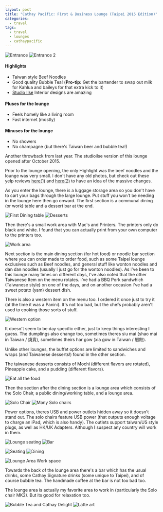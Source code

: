 ```yaml
---
layout: post
title: "Cathay Pacific: First & Business Lounge (Taipei 2015 Edition)"
categories:
  - travel
tags:
  - travel
  - lounges
  - cathaypacific
---
```


![Entrance](https://images.itinerantfoodie.com/cx-tpe-lounge-2015-edition/cx-tpe-entrance.png)
![Entrance 2](https://images.itinerantfoodie.com/cx-tpe-lounge-2015-edition/cx-tpe-entrance-2.png)

#### Highlights

* Taiwan style Beef Noodles
* Good quality Bubble Tea! (**Pro-tip:** Get the bartender to swap out milk for Kahlua and baileys for that extra kick to it)
* [Studio Ilse](http://www.studioilse.com) Interior designs are amazing

#### Pluses for the lounge

* Feels homely like a living room
* Fast internet (mostly)

#### Minuses for the lounge

* No showers
* No champagne (but there's Taiwan beer and bubble tea!)

Another throwback from last year. The studioilse version of this lounge opened after October 2015.

Prior to the lounge opening, the only Highlight was the beef noodles and the lounge was very small. I don't have any old photos, but check out these yelp reviews [here(1)](https://www.yelp.com/biz/cathay-pacific-vip-lounge-%E5%A4%A7%E5%9C%92%E5%8D%80) and [here(2)](https://www.yelp.com/biz/cathay-pacific-first-and-business-class-lounge-%E5%A4%A7%E5%9C%92%E5%8D%80) to have an idea of the massive changes.

As you enter the lounge, there is a luggage storage area so you don't have to cart your bags through the large lounge. Put stuff you won't be needing in the lounge here then go onward. The first section is a communal dining (or work) table and a dessert bar at the end.

![First Dining table](https://images.itinerantfoodie.com/cx-tpe-lounge-2015-edition/cx-tpe-lounge-first-dining-table.png)
![Desserts](https://images.itinerantfoodie.com/cx-tpe-lounge-2015-edition/cx-tpe-lounge-desserts.png)

Then there's a small work area with Mac's and Printers. The printers only do black and white. I found that you can actually print from your own computer to the printers too.

![Work area](https://images.itinerantfoodie.com/cx-tpe-lounge-2015-edition/cx-tpe-lounge-bureau.png)

Next section is the main dining section (for hot food) or noodle bar section where you can order made to order food, such as some Taipei lounge exclusives such as Beef noodles, and general stuff like wonton noodles and dan dan noodles (usually I just go for the wonton noodles). As I've been to this lounge many times on different days, I've also noted that the other Taiwanese Item on the menu rotates. I've had a BBQ Pork sandwhich (Taiwanese style) on one of the days, and on another occasion I've had a sweet potato (yam) dessert dish.

There is also a western item on the menu too. I ordered it once just to try it (at the time it was a Panini). It's not too bad, but the chefs probably aren't used to cooking those sorts of stuff.

![Western option](https://images.itinerantfoodie.com/cx-tpe-lounge-2015-edition/cx-tpe-lounge-western-dining-option.png)

It doesn't seem to be day specific either, just to keep things interesting I guess. The dumplings also change too, sometimes theres siu mai (shao mai in Taiwan / 燒賣), sometimes theirs har gow (xia gow in Taiwan / 蝦餃).

Unlike other lounges, the buffet options are limited to sandwiches and wraps (and Taiwanese desserts!) found in the other section.

The taiwanese desserts consists of Mochi (different flavors are rotated), Pineapple cake, and a pudding (different flavors).

![Eat all the food](https://images.itinerantfoodie.com/cx-tpe-lounge-2015-edition/cx-tpe-food.png)

Then the section after the dining section is a lounge area which consists of the Solo Chair, a public dining/working table, and a lounge area.

![Solo Chair](https://images.itinerantfoodie.com/cx-tpe-lounge-2015-edition/cx-tpe-solo-chair.png)
![Many Solo chairs](https://images.itinerantfoodie.com/cx-tpe-lounge-2015-edition/cx-tpe-solo-chairs.png)

Power options, theres USB and power outlets hidden away so it doesn't stand out. The solo chairs feature USB power (that outputs enough voltage to charge an iPad, which is also handy). The outlets support taiwan/US style plugs, as well as HK/UK Adapters. Although I suspect any country will work in them.

![Lounge seating](https://images.itinerantfoodie.com/cx-tpe-lounge-2015-edition/cx-tpe-lounge-divider.png)
![Bar](https://images.itinerantfoodie.com/cx-tpe-lounge-2015-edition/cx-tpe-lounge-bar.png)

![Seating](https://images.itinerantfoodie.com/cx-tpe-lounge-2015-edition/cx-tpe-lounge-seating.png)
![Dining](https://images.itinerantfoodie.com/cx-tpe-lounge-2015-edition/cx-tpe-lounge-dining.png)

![Lounge Area Work space](https://images.itinerantfoodie.com/cx-tpe-lounge-2015-edition/cx-tpe-lounge-working.png)

Towards the back of the lounge area there's a bar which has the usual drinks, some Cathay Signature drinks (some unique to Taipei), and of course bubble tea. The handmade coffee at the bar is not too bad too.

 The lounge area is actually my favorite area to work in (particularly the Solo chair MK2). But its good for relaxation too.

![Bubble Tea and Cathay Delight](https://images.itinerantfoodie.com/cx-tpe-lounge-2015-edition/cx-tpe-lounge-bubbletea-and-cathaydelight.png)
![Latte art](https://images.itinerantfoodie.com/cx-tpe-lounge-2015-edition/cx-tpe-coffee-art.png)
